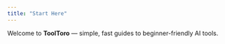 ```yaml
---
title: "Start Here"
---
```

Welcome to **ToolToro** — simple, fast guides to beginner-friendly AI tools.
